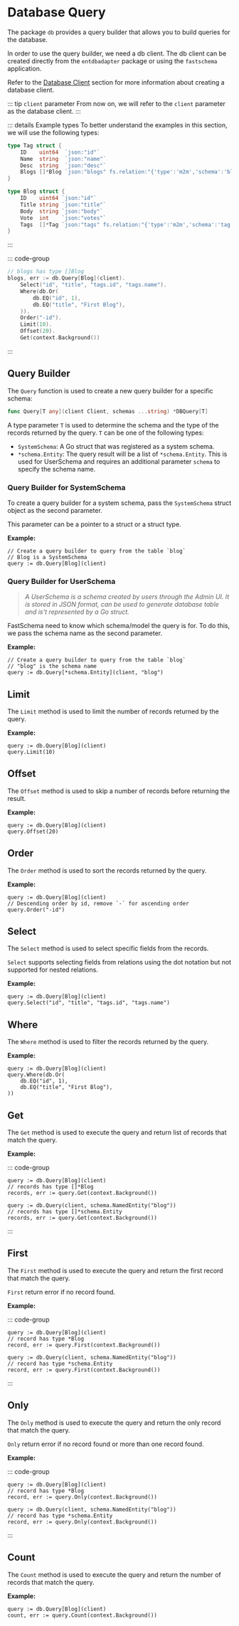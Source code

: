# Database Query

The package `db` provides a query builder that allows you to build queries for the database.

In order to use the query builder, we need a db client. The db client can be created directly from the `entdbadapter` package or using the `fastschema` application.

Refer to the [Database Client](/docs/web-framework/database/#database-client) section for more information about creating a database client.

::: tip `client` parameter
From now on, we will refer to the `client` parameter as the database client.
:::

::: details Example types
To better understand the examples in this section, we will use the following types:

```go [types.go]
type Tag struct {
	ID    uint64  `json:"id"`
	Name  string  `json:"name"`
	Desc  string  `json:"desc"`
	Blogs []*Blog `json:"blogs" fs.relation:"{'type':'m2m','schema':'blog','field':'tags','owner':true}"`
}

type Blog struct {
	ID    uint64 `json:"id"`
	Title string `json:"title"`
	Body  string `json:"body"`
	Vote  int    `json:"votes"`
	Tags  []*Tag `json:"tags" fs.relation:"{'type':'m2m','schema':'tag','field':'blogs'}"`
}
```

:::

::: code-group

```go [Query Example]
// blogs has type []Blog
blogs, err := db.Query[Blog](client).
	Select("id", "title", "tags.id", "tags.name").
	Where(db.Or(
		db.EQ("id", 1),
		db.EQ("title", "First Blog"),
	)).
	Order("-id").
	Limit(10).
	Offset(20).
	Get(context.Background())
```

:::

## Query Builder

The `Query` function is used to create a new query builder for a specific schema:

```go
func Query[T any](client Client, schemas ...string) *DBQuery[T]
```

A type parameter `T` is used to determine the schema and the type of the records returned by the query. `T` can be one of the following types:

- `SystemSchema`: A Go struct that was registered as a system schema.
- `*schema.Entity`: The query result will be a list of `*schema.Entity`. This is used for UserSchema and requires an additional parameter `schema` to specify the schema name.

### Query Builder for SystemSchema

To create a query builder for a system schema, pass the `SystemSchema` struct object as the second parameter.

This parameter can be a pointer to a struct or a struct type.

**Example:**

```go{4}
// Create a query builder to query from the table `blog`
// Blog is a SystemSchema
query := db.Query[Blog](client)
```

### Query Builder for UserSchema

> _A UserSchema is a schema created by users through the Admin UI. It is stored in JSON format, can be used to generate database table and is't represented by a Go struct._

FastSchema need to know which schema/model the query is for. To do this, we pass the schema name as the second parameter.

**Example:**

```go{5}
// Create a query builder to query from the table `blog`
// "blog" is the schema name
query := db.Query[*schema.Entity](client, "blog")
```

## Limit

The `Limit` method is used to limit the number of records returned by the query.

**Example:**

```go{2}
query := db.Query[Blog](client)
query.Limit(10)
```

## Offset

The `Offset` method is used to skip a number of records before returning the result.

**Example:**

```go{2}
query := db.Query[Blog](client)
query.Offset(20)
```

## Order

The `Order` method is used to sort the records returned by the query.

**Example:**

```go{3}
query := db.Query[Blog](client)
// Descending order by id, remove `-` for ascending order
query.Order("-id")
```

## Select

The `Select` method is used to select specific fields from the records.

`Select` supports selecting fields from relations using the dot notation but not supported for nested relations.

**Example:**

```go{3}
query := db.Query[Blog](client)
query.Select("id", "title", "tags.id", "tags.name")
```

## Where

The `Where` method is used to filter the records returned by the query.

**Example:**

```go{2-5}
query := db.Query[Blog](client)
query.Where(db.Or(
	db.EQ("id", 1),
	db.EQ("title", "First Blog"),
))
```

## Get

The `Get` method is used to execute the query and return list of records that match the query.

**Example:**

::: code-group

```go{3} [SystemSchema]
query := db.Query[Blog](client)
// records has type []*Blog
records, err := query.Get(context.Background())
```

```go{3} [UserSchema]
query := db.Query(client, schema.NamedEntity("blog"))
// records has type []*schema.Entity
records, err := query.Get(context.Background())
```

:::

## First

The `First` method is used to execute the query and return the first record that match the query.

`First` return error if no record found.

**Example:**

::: code-group

```go{3} [SystemSchema]
query := db.Query[Blog](client)
// record has type *Blog
record, err := query.First(context.Background())
```

```go{3} [UserSchema]
query := db.Query(client, schema.NamedEntity("blog"))
// record has type *schema.Entity
record, err := query.First(context.Background())
```

:::

## Only

The `Only` method is used to execute the query and return the only record that match the query.

`Only` return error if no record found or more than one record found.

**Example:**

::: code-group

```go{3} [SystemSchema]
query := db.Query[Blog](client)
// record has type *Blog
record, err := query.Only(context.Background())
```

```go{3} [UserSchema]
query := db.Query(client, schema.NamedEntity("blog"))
// record has type *schema.Entity
record, err := query.Only(context.Background())
```

:::

## Count

The `Count` method is used to execute the query and return the number of records that match the query.

**Example:**

```go{3}
query := db.Query[Blog](client)
count, err := query.Count(context.Background())
```
